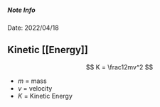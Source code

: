 ##### Note Info
Date: 2022/04/18
## Kinetic [[Energy]]
$$ K = \frac12mv^2 $$
- $m$ = mass
- $v$ = velocity
- $K$ = Kinetic Energy